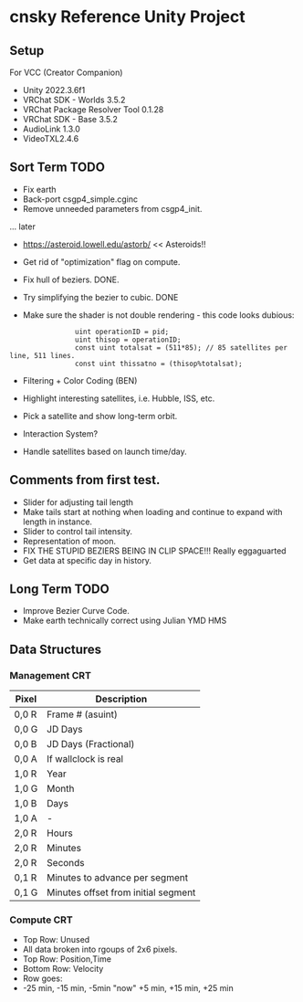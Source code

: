 # cnsky Reference Unity Project

## Setup

For VCC (Creator Companion)
 * Unity 2022.3.6f1
 * VRChat SDK - Worlds 3.5.2
 * VRChat Package Resolver Tool 0.1.28
 * VRChat SDK - Base 3.5.2
 * AudioLink 1.3.0
 * VideoTXL2.4.6

## Sort Term TODO
 * Fix earth
 * Back-port csgp4_simple.cginc
 * Remove unneeded parameters from csgp4_init.
 
... later

 * https://asteroid.lowell.edu/astorb/ << Asteroids!!

 * Get rid of "optimization" flag on compute.
 * Fix hull of beziers.   DONE.
 * Try simplifying the bezier to cubic. DONE

 * Make sure the shader is not double rendering - this code looks dubious:
```
				uint operationID = pid;
				uint thisop = operationID;
				const uint totalsat = (511*85); // 85 satellites per line, 511 lines.
				const uint thissatno = (thisop%totalsat); 
```
 * Filtering + Color Coding (BEN)
  * Highlight interesting satellites, i.e. Hubble, ISS, etc.
 * Pick a satellite and show long-term orbit.
 * Interaction System?


 * Handle satellites based on launch time/day.


## Comments from first test.
 * Slider for adjusting tail length
 * Make tails start at nothing when loading and continue to expand with length in instance.
 * Slider to control tail intensity.
 * Representation of moon.
 * FIX THE STUPID BEZIERS BEING IN CLIP SPACE!!! Really eggaguarted 
 * Get data at specific day in history.


## Long Term TODO
 * Improve Bezier Curve Code.
 * Make earth technically correct using Julian YMD HMS
 
## Data Structures


### Management CRT

| Pixel | Description |
| --- | --- |
| 0,0 R |  Frame # (asuint)  |
| 0,0 G | JD Days |
| 0,0 B | JD Days (Fractional) |
| 0,0 A | If wallclock is real |
| 1,0 R | Year |
| 1,0 G | Month |
| 1,0 B | Days |
| 1,0 A | - |
| 2,0 R | Hours |
| 2,0 R | Minutes |
| 2,0 R | Seconds |
| 0,1 R | Minutes to advance per segment |
| 0,1 G | Minutes offset from initial segment |

### Compute CRT

 * Top Row: Unused
 * All data broken into rgoups of 2x6 pixels.
 * Top Row: Position,Time
 * Bottom Row: Velocity
 * Row goes:
 * -25 min, -15 min, -5min "now" +5 min, +15 min, +25 min
 
 
 
 
 